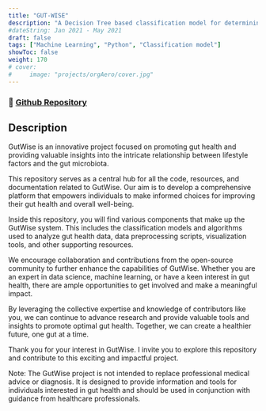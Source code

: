 ```yaml
---
title: "GUT-WISE"
description: "A Decision Tree based classification model for determining gut health."
#dateString: Jan 2021 - May 2021
draft: false
tags: ["Machine Learning", "Python", "Classification model"]
showToc: false
weight: 170
# cover:
#     image: "projects/orgAero/cover.jpg"
--- 
```

### 🔗 [Github Repository](https://github.com/NehalH/GutWise)

## Description

GutWise is an innovative project focused on promoting gut health and providing valuable insights into the intricate relationship between lifestyle factors and the gut microbiota.

This repository serves as a central hub for all the code, resources, and documentation related to GutWise. Our aim is to develop a comprehensive platform that empowers individuals to make informed choices for improving their gut health and overall well-being.

Inside this repository, you will find various components that make up the GutWise system. This includes the classification models and algorithms used to analyze gut health data, data preprocessing scripts, visualization tools, and other supporting resources.

We encourage collaboration and contributions from the open-source community to further enhance the capabilities of GutWise. Whether you are an expert in data science, machine learning, or have a keen interest in gut health, there are ample opportunities to get involved and make a meaningful impact.

By leveraging the collective expertise and knowledge of contributors like you, we can continue to advance research and provide valuable tools and insights to promote optimal gut health. Together, we can create a healthier future, one gut at a time.

Thank you for your interest in GutWise. I invite you to explore this repository and contribute to this exciting and impactful project.

Note: The GutWise project is not intended to replace professional medical advice or diagnosis. It is designed to provide information and tools for individuals interested in gut health and should be used in conjunction with guidance from healthcare professionals.
